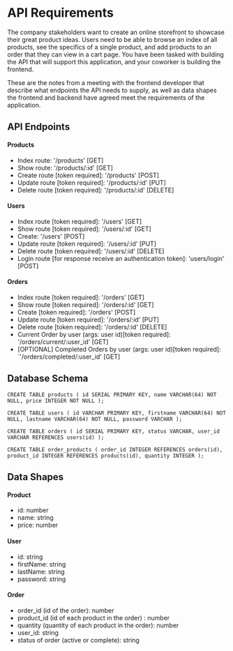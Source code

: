 # API Requirements
The company stakeholders want to create an online storefront to showcase their great product ideas. Users need to be able to browse an index of all products, see the specifics of a single product, and add products to an order that they can view in a cart page. You have been tasked with building the API that will support this application, and your coworker is building the frontend.

These are the notes from a meeting with the frontend developer that describe what endpoints the API needs to supply, as well as data shapes the frontend and backend have agreed meet the requirements of the application. 

## API Endpoints
#### Products
- Index route: '/products' [GET]
- Show route: '/products/:id' [GET]
- Create route [token required]: '/products' [POST]
- Update route [token required]: '/products/:id' [PUT]
- Delete route [token required]: '/products/:id' [DELETE]

#### Users
- Index route [token required]: '/users' [GET]
- Show route [token required]: '/users/:id' [GET]
- Create: '/users' [POST]
- Update route [token required]: '/users/:id' [PUT]
- Delete route [token required]: '/users/:id' [DELETE]
- Login route [for response receive an authentication token]: 'users/login' [POST]

#### Orders
- Index route [token required]: '/orders' [GET]
- Show route [token required]: '/orders/:id' [GET]
- Create [token required]: '/orders' [POST]
- Update route [token required]: '/orders/:id' [PUT]
- Delete route [token required]: '/orders/:id' [DELETE]
- Current Order by user (args: user id)[token required]: '/orders/current/:user_id' [GET]
- [OPTIONAL] Completed Orders by user (args: user id)[token required]: `'/orders/completed/:user_id' [GET]

## Database Schema

`CREATE TABLE products (
    id SERIAL PRIMARY KEY,
    name VARCHAR(64) NOT NULL,
    price INTEGER NOT NULL
);`

`CREATE TABLE users (
    id VARCHAR PRIMARY KEY,
    firstname VARCHAR(64) NOT NULL,
    lastname VARCHAR(64) NOT NULL,
    password VARCHAR
);`

`CREATE TABLE orders (
    id SERIAL PRIMARY KEY,
    status VARCHAR,
    user_id VARCHAR REFERENCES users(id)
);`

`CREATE TABLE order_products (
    order_id INTEGER REFERENCES orders(id),
    product_id INTEGER REFERENCES products(id),
    quantity INTEGER
);`

## Data Shapes
#### Product
- id: number
- name: string
- price: number
#### User
- id: string
- firstName: string
- lastName: string
- password: string

#### Order
- order_id (id of the order): number
- product_id (id of each product in the order) : number
- quantity (quantity of each product in the order): number
- user_id: string
- status of order (active or complete): string



